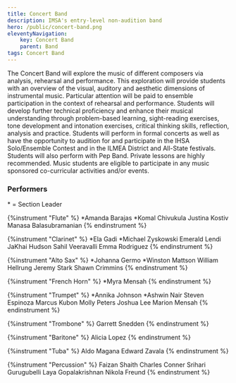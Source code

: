 ```yaml
---
title: Concert Band
description: IMSA's entry-level non-audition band
hero: /public/concert-band.png
eleventyNavigation:
    key: Concert Band
    parent: Band
tags: Concert Band
---
```


The Concert Band will explore the music of different composers via analysis, rehearsal and performance. This exploration will provide
students with an overview of the visual, auditory and aesthetic dimensions of instrumental music. Particular attention will be paid
to ensemble participation in the context of rehearsal and performance. Students will develop further technical proficiency and enhance
their musical understanding through problem-based learning, sight-reading exercises, tone development and intonation exercises, critical
thinking skills, reflection, analysis and practice. Students will perform in formal concerts as well as have the opportunity to audition
for and participate in the IHSA Solo/Ensemble Contest and in the ILMEA District and All-State festivals. Students will also perform
with Pep Band. Private lessons are highly recommended. Music students are eligible to participate in any music sponsored co-curricular
activities and/or events.

### Performers
\* = Section Leader

{%instrument "Flute" %}
*Amanda Barajas
*Komal Chivukula
Justina Kostiv
Manasa Balasubramanian
{% endinstrument %}

{%instrument "Clarinet" %}
*Ela Gadi
*Michael Zyskowski
Emerald Lendi
JaKhai Hudson
Sahil Veeravalli
Emma Rodriguez
{% endinstrument %}

{%instrument "Alto Sax" %}
*Johanna Germo
*Winston Mattson
William Hellrung
Jeremy Stark
Shawn Crimmins
{% endinstrument %}

{%instrument "French Horn" %}
*Myra Mensah
{% endinstrument %}

{%instrument "Trumpet" %}
*Annika Johnson
*Ashwin Nair
Steven Espinoza
Marcus Kubon
Molly Peters
Joshua Lee
Marion Mensah
{% endinstrument %}

{%instrument "Trombone" %}
Garrett Snedden
{% endinstrument %}

{%instrument "Baritone" %}
Alicia Lopez
{% endinstrument %}

{%instrument "Tuba" %}
Aldo Magana
Edward Zavala
{% endinstrument %}

{%instrument "Percussion" %}
Faizan Shaith
Charles Conner
Srihari Gurugubelli
Laya Gopalakrishnan
Nikola Freund
{% endinstrument %}
